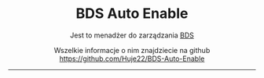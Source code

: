 <div align="center">

# BDS Auto Enable

Jest to menadżer do zarządzania [BDS](..%2FBDS.MD) <br>

Wszelkie informacje o nim znajdziecie na github <br>
https://github.com/Huje22/BDS-Auto-Enable

---

</div>